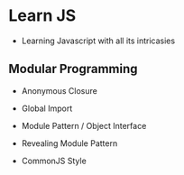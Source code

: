 # Learn JS

- Learning Javascript with all its intricasies

## Modular Programming

- Anonymous Closure
- Global Import
- Module Pattern / Object Interface
- Revealing Module Pattern

- CommonJS Style